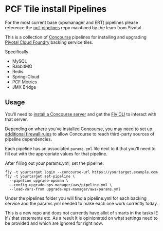 # PCF Tile install Pipelines
For the most current base (opsmanager and ERT) pipelines please reference the [pcf-pipelines](https://github.com/pivotal-cf/pcf-pipelines) repo maintined by the team from Pivotal. 



This is a collection of [Concourse](https://concourse.ci) pipelines for
installing and upgrading [Pivotal Cloud Foundry](https://pivotal.io/platform) backing service tiles.

Specifically

* MySQL
* RabbitMQ
* Redis
* Spring-Cloud
* PCF Metrics
* JMX Bridge



## Usage

You'll need to [install a Concourse server](https://concourse.ci/installing.html)
and get the [Fly CLI](https://concourse.ci/fly-cli.html)
to interact with that server.

Depending on where you've installed Concourse, you may need to set up
[additional firewall rules](FIREWALL.md "Firewall") to allow Concourse to reach
third-party sources of pipeline dependencies.

Each pipeline has an associated `params.yml` file next to it that you'll need to fill out with the appropriate values for that pipeline.

After filling out your params.yml, set the pipeline:

```
fly -t yourtarget login --concourse-url https://yourtarget.example.com
fly -t yourtarget set-pipeline \
  --pipeline upgrade-opsman \
  --config upgrade-ops-manager/aws/pipeline.yml \
  --load-vars-from upgrade-ops-manager/aws/params.yml
```


Under the pipelines folder you will find a pipeline.yml for each backing service and the params.yml needed to make each one work correctly today. 


This is a new repo and does not currently have allot of smarts in the tasks IE if / that statements etc. As a result it is opinionated on what settings need to be provided and which are ignored for right now.



